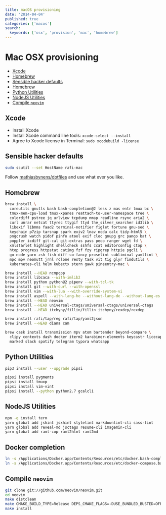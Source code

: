 ```yaml
---
title: macOS provisioning
date: '2014-04-04'
published: true
categories: ['macos']
search:
  keywords: ['osx', 'provision', 'mac', 'homebrew']
---
```

# Mac OSX provisioning

<!-- vim-markdown-toc GFM -->

* [Xcode](#xcode)
* [Homebrew](#homebrew)
* [Sensible hacker defaults](#sensible-hacker-defaults)
* [Homebrew](#homebrew)
* [Python Utilities](#python-utilities)
* [NodeJS Utilities](#nodejs-utilities)
* [Compile `neovim`](#compile-neovim)

<!-- vim-markdown-toc -->

## Xcode

* Install Xcode
* Install Xcode command line tools: `xcode-select --install`
* Agree to Xcode license in Terminal: `sudo xcodebuild -license`

## Sensible hacker defaults

```bash
sudo scutil --set HostName rafi-mac
```

Follow [mathiasbynens/dotfiles](https://github.com/mathiasbynens/dotfiles/blob/master/.osx)
and use what ever you like.

## Homebrew

```bash
brew install \
  coreutils gnutls bash bash-completion@2 less z mas entr tmux bc \
  tmux-mem-cpu-load tmux-xpanes reattach-to-user-namespace tree \
  colordiff pstree jq urlview tcpdump nmap readline rsync aria2 \
  curl unrar netcat ttyrec ttygif ttyd the_silver_searcher id3lib \
  libexif libmms faad2 terminal-notifier figlet fortune gnu-sed \
  keychain p7zip tarsnap spark exiv2 lnav ncdu calc tidy-html5 \
  pngcrush watch pidof pinfo atool exif cloc gnupg grc pango bat \
  poppler icdiff git-cal git-extras pass peco ranger wget fd \
  xmlstarlet highlight shellcheck sshfs ccat editorconfig ctop \
  htop progress httpstat catimg fzf fzy ripgrep httpie pgcli \
  go node yarn zsh fish diff-so-fancy proselint subliminal yamllint \
  mpc mpv neomutt jrnl rclone resty task vit tig glyr findutils \
  kubernetes-cli helm kubectx stern gawk pineentry-mac \

brew install --HEAD ncmpcpp
brew install libcaca --with-imlib2
brew install python python@2 pipenv --with-tcl-tk
brew install git --with-curl --with-openssl
brew install vim --with-lua --with-override-system-vi
brew install aspell --with-lang-he --without-lang-de --without-lang-es --without-lang-fr
brew install --HEAD neovim
brew install --HEAD universal-ctags/universal-ctags/universal-ctags
brew install --HEAD itchyny/fillin/fillin itchyny/rexdep/rexdep

brew install rafi/tap/reg rafi/tap/yaml2json
brew install --HEAD diana cam

brew cask install transmission mpv atom bartender beyond-compare \
  clipy contexts dash docker iterm2 karabiner-elements keycastr licecap \
  marked slack spotify telegram typora whatsapp
```

## Python Utilities

```bash
pip3 install --user --upgrade pipsi

pipsi install pygments
pipsi install tmuxp
pipsi install vim-vint
pipsi install --python python2.7 gcalcli
```

## NodeJS Utilities

```bash
npm -g install tern
yarn global add jshint jsxhint stylelint markdownlint-cli sass-lint
yarn global add reveal-md jsctags resume-cli imagemin-cli
yarn global add raml-cop raml2html raml2md
```

## Docker completion

```bash
ln -s /Applications/Docker.app/Contents/Resources/etc/docker.bash-completion /usr/local/etc/bash_completion.d/docker
ln -s /Applications/Docker.app/Contents/Resources/etc/docker-compose.bash-completion /usr/local/etc/bash_completion.d/docker-compose
```

## Compile `neovim`

```bash
git clone git://github.com/neovim/neovim.git
cd neovim
make distclean
make CMAKE_BUILD_TYPE=Release DEPS_CMAKE_FLAGS=-DUSE_BUNDLED_BUSTED=OFF SDKROOT=`xcrun --show-sdk-path` MACOSX_DEPLOYMENT_TARGET=
make install
```
